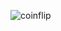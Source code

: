 ![coinflip](https://user-images.githubusercontent.com/89389822/137772077-5942d0b7-f33e-4beb-a60c-22209f141f31.gif)
